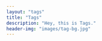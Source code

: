 ```yaml
---
layout: "tags"
title: "Tags"
description: "Hey, this is Tags."
header-img: "images/tag-bg.jpg"
---
```

